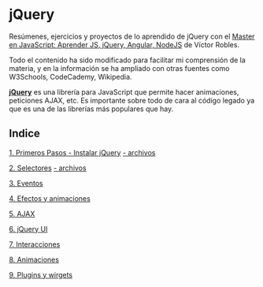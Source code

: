 # jQuery
Resúmenes, ejercicios y proyectos de lo aprendido de jQuery con el [Master en JavaScript: Aprender JS, jQuery, Angular, NodeJS](https://www.udemy.com/course/master-en-javascript-aprender-js-jquery-angular-nodejs-y-mas/) de Víctor Robles.

Todo el contenido ha sido modificado para facilitar mi comprensión de la materia, y en la información se ha ampliado con otras fuentes como W3Schools, CodeCademy, Wikipedia.


<u>**jQuery**</u> es una librería para JavaScript que permite hacer animaciones, peticiones AJAX, etc. Es importante sobre todo de cara al código legado ya que es una de las librerías más populares que hay.

## Indice

[1. Primeros Pasos - Instalar jQuery](1-primerosPasos/primerosPasos.md)
[- archivos](1-primerosPasos)

[2. Selectores](2-selectores/selectores.md)
[- archivos](2-selectores)

[3. Eventos](3-eventos)

[4. Efectos y animaciones](4-efectosAnimaciones)

[5. AJAX](5-peticionesAjax)

[6. jQuery UI](6-jQueryUI)

[7. Interacciones](7-Interacciones)

[8. Animaciones](8-animacionesEfectos)

[9. Plugins y wirgets](9-PluginsWidgets)


